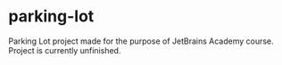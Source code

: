 # parking-lot
Parking Lot project made for the purpose of JetBrains Academy course.
Project is currently unfinished.
